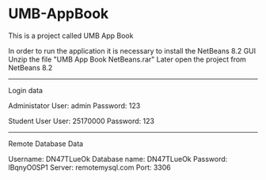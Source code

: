 # UMB-AppBook
This is a project called UMB App Book

In order to run the application it is necessary to install the NetBeans 8.2 GUI
Unzip the file "UMB App Book NetBeans.rar"
Later open the project from NetBeans 8.2

****************************************************

Login data

Administator
User: admin
Password: 123

Student User
User: 25170000
Password: 123

****************************************************

Remote Database
Data

Username: DN47TLueOk
Database name: DN47TLueOk
Password: lBqnyO0SP1
Server: remotemysql.com
Port: 3306
